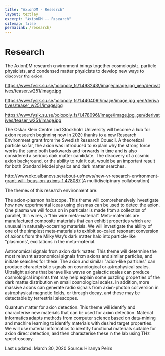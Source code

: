 ```yaml
---
title: "AxionDM - Research"
layout: textlay
excerpt: "AxionDM -- Research"
sitemap: false
permalink: /research/
---
```


# Research


The AxionDM research environment brings together cosmologists, particle physicists, and condensed matter physicists to develop new ways to discover the axion.

https://www.fysik.su.se/polopoly_fs/1.493243!/image/image.jpg_gen/derivatives/teaser_w251/image.jpg 

https://www.fysik.su.se/polopoly_fs/1.440409!/image/image.jpg_gen/derivatives/teaser_w251/image.jpg

https://www.fysik.su.se/polopoly_fs/1.478096!/image/image.jpg_gen/derivatives/teaser_w251/image.jpg

The Oskar Klein Centre and Stockholm University will become a hub for axion research beginning now in 2020 thanks to a new Research Environment grant from the Swedish Research Council. A theoretical particle so far, the axion was introduced to explain why the strong force works the same both backwards and forwards in time and is also considered a serious dark matter candidate. The discovery of a cosmic axion background, or the ability to rule it out, would be an important result for both Standard Model physics and dark matter searches.

http://www.okc.albanova.se/about-us/news/new-vr-research-environment-grant-will-focus-on-axions-1.478087 (A multidisciplinary collaboration)

 
The themes of this research environment are:

The axion-plasmon haloscope.
This theme will comprehensively investigate how new experimental ideas using plasmas can be used to detect the axion. One plasma we will focus on in particular is made from a collection of parallel, thin wires, a “thin wire meta-material”. Meta-materials are manufactured composite materials that can exhibit properties which are unusual in naturally-occurring materials. We will investigate the ability of one of the simplest meta-materials to exhibit so-called resonant conversion of axions from the Milky Way’s dark matter halo into particle-like ‟plasmons”, excitations in the meta-material.    


Astronomical signals from axion dark matter.
This theme will determine the most relevant astronomical signals from axions and similar particles, and initiate searches for these. The axion and similar ‟axion-like particles” can produce characteristic signals on cosmological or astrophysical scales. Ultralight axions that behave like waves on galactic scales can produce cosmological imprints that may help explain some puzzling properties of the dark matter distribution on small cosmological scales. In addition, more massive axions can generate radio signals from axion-photon conversion in astrophysical magnetic fields, or through decay, and these may be detectable by terrestrial telescopes.

Quantum matter for axion detection.
This theme will identify and characterise new materials that can be used for axion detection. Material informatics adapts methods from computer science based on data-mining and machine learning to identify materials with desired target properties. We will use material informatics to identify functional materials suitable for axion direct detection, and then characterise these in the lab using THz spectroscopy.

Last updated: March 30, 2020
Source: Hiranya Peiris
